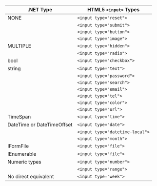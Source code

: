 | .NET Type                   | HTML5 `<input>` Types                             |
| --------------------------- | ------------------------------------------------- |
| NONE                        | `<input type="reset">`                            |
|                             | `<input type="submit">`                           |
|                             | `<input type="button">`                           |
|                             | `<input type="image">`                            |
| MULTIPLE                    | `<input type="hidden">`                           |
|                             | `<input type="radio">`                            |
| bool                        | `<input type="checkbox">`                         |
| string                      | `<input type="text">`                             |
|                             | `<input type="password">`                         |
|                             | `<input type="search">`                           |
|                             | `<input type="email">`                            |
|                             | `<input type="tel">`                              |
|                             | `<input type="color">`                            |
|                             | `<input type="url">`                              |
| TimeSpan                    | `<input type="time">`                             |
| DateTime or DateTimeOffset  | `<input type="date">`                             |
|                             | `<input type="datetime-local">`                   |
|                             | `<input type="month">`                            |
| IFormFile                   | `<input type="file">`                             |
| IEnumerable<IFormFile>      | `<input type="file">`                             |
| Numeric types               | `<input type="number">`                           |
|                             | `<input type="range">`                            |
| No direct equivalent        | `<input type="week">`                             |
